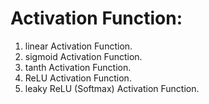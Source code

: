 # Activation Function:

1. linear Activation Function.
2. sigmoid Activation Function.
3. tanth Activation Function.
4. ReLU Activation Function.
5. leaky ReLU (Softmax) Activation Function.
